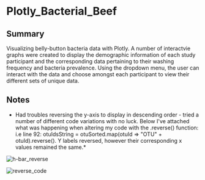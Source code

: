 # Plotly_Bacterial_Beef

## Summary
Visualizing belly-button bacteria data with Plotly. A number of interactvie graphs were created to display the demographic information of each study participant and the corresponding data pertaining to their washing frequency and bacteria prevalence. Using the dropdown menu, the user can interact with the data and choose amongst each participant to view their different sets of unique data.

## Notes
* Had troubles reversing the y-axis to display in descending order - tried a number of different code variations with no luck. Below I've attached what was happening when altering my code with the .reverse() function: i.e line 92: otuIdsString = otuSorted.map(otuId => "OTU" + otuId).reverse(). Y labels reversed, however their corresponding x values remained the same.*

![h-bar_reverse](https://user-images.githubusercontent.com/79600550/119290950-941d0200-bc1b-11eb-977c-4d82bb01a324.png)

![reverse_code](https://user-images.githubusercontent.com/79600550/119291053-ccbcdb80-bc1b-11eb-8587-0a631ef1feb0.png)
